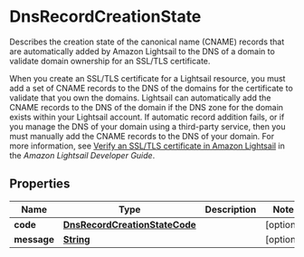 

# DnsRecordCreationState

<p>Describes the creation state of the canonical name (CNAME) records that are automatically added by Amazon Lightsail to the DNS of a domain to validate domain ownership for an SSL/TLS certificate.</p> <p>When you create an SSL/TLS certificate for a Lightsail resource, you must add a set of CNAME records to the DNS of the domains for the certificate to validate that you own the domains. Lightsail can automatically add the CNAME records to the DNS of the domain if the DNS zone for the domain exists within your Lightsail account. If automatic record addition fails, or if you manage the DNS of your domain using a third-party service, then you must manually add the CNAME records to the DNS of your domain. For more information, see <a href=\"https://lightsail.aws.amazon.com/ls/docs/en_us/articles/verify-tls-ssl-certificate-using-dns-cname-https\">Verify an SSL/TLS certificate in Amazon Lightsail</a> in the <i>Amazon Lightsail Developer Guide</i>.</p>

## Properties

| Name | Type | Description | Notes |
|------------ | ------------- | ------------- | -------------|
|**code** | [**DnsRecordCreationStateCode**](DnsRecordCreationStateCode.md) |  |  [optional] |
|**message** | [**String**](String.md) |  |  [optional] |




